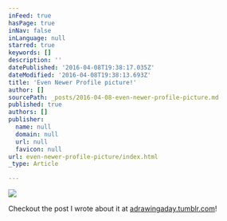 ```yaml
---
inFeed: true
hasPage: true
inNav: false
inLanguage: null
starred: true
keywords: []
description: ''
datePublished: '2016-04-08T19:38:17.035Z'
dateModified: '2016-04-08T19:38:13.693Z'
title: 'Even Newer Profile picture!'
author: []
sourcePath: _posts/2016-04-08-even-newer-profile-picture.md
published: true
authors: []
publisher:
  name: null
  domain: null
  url: null
  favicon: null
url: even-newer-profile-picture/index.html
_type: Article

---
```

![](https://the-grid-user-content.s3-us-west-2.amazonaws.com/7fe0be57-2d77-420a-b9ac-0337b16deb2d.png)

Checkout the post I wrote about it at [adrawingaday.tumblr.com][0]!

[0]: http://tumblr.averymiller.org/post/142458658524/drawing-3-a-new-avatar